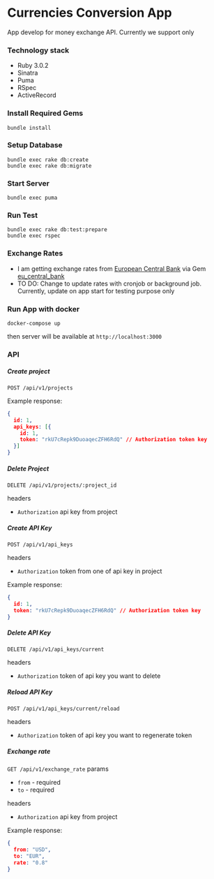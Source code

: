 # Currencies Conversion App

App develop for money exchange API. Currently we support only 

### Technology stack

- Ruby 3.0.2
- Sinatra 
- Puma
- RSpec
- ActiveRecord

### Install Required Gems

```
bundle install
```

### Setup Database

```
bundle exec rake db:create 
bundle exec rake db:migrate
```

### Start Server 

```
bundle exec puma
```

### Run Test 

```
bundle exec rake db:test:prepare
bundle exec rspec
```

### Exchange Rates

- I am getting exchange rates from [European Central Bank](https://www.ecb.europa.eu) via Gem [eu_central_bank](https://github.com/RubyMoney/eu_central_bank)
- TO DO: Change to update rates with cronjob or background job. Currently, update on app start for testing purpose only


### Run App with docker

```
docker-compose up
```
then server will be available at `http://localhost:3000`


### API

##### Create project

`POST /api/v1/projects`

Example response:
```json
{
  id: 1,
  api_keys: [{
    id: 1, 
    token: "rkU7cRepk9DuoaqecZFH6RdQ" // Authorization token key
  }]
}
```

##### Delete Project

`DELETE /api/v1/projects/:project_id`

headers
- `Authorization` api key from project 



##### Create API Key

`POST /api/v1/api_keys`

headers
- `Authorization` token from one of api key in project

Example response:
```json
{
  id: 1,
  token: "rkU7cRepk9DuoaqecZFH6RdQ" // Authorization token key
}
```

##### Delete API Key

`DELETE /api/v1/api_keys/current`

headers
- `Authorization` token of api key you want to delete


##### Reload API Key

`POST /api/v1/api_keys/current/reload`

headers
- `Authorization` token of api key you want to regenerate token


##### Exchange rate

`GET /api/v1/exchange_rate`
params 
- `from` - required
- `to` - required

headers
- `Authorization` api key from project 

Example response:
```json
{
  from: "USD",
  to: "EUR",
  rate: "0.8"
}
```
